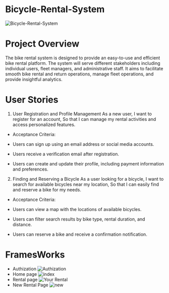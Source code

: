 # Bicycle-Rental-System
![Bicycle-Rental-System](https://static.vecteezy.com/system/resources/previews/035/861/476/non_2x/city-bicycle-sharing-system-isolated-on-white-bike-stand-with-rental-bicycles-bike-on-docking-station-and-smartphone-urban-transportation-smart-service-cartoon-flat-illustration-vector.jpg) 
# Project Overview
The bike rental system is designed to provide an easy-to-use and efficient bike rental platform. The system will serve different stakeholders including individual users, fleet managers, and administrative staff. It aims to facilitate smooth bike rental and return operations, manage fleet operations, and provide insightful analytics. 

# User Stories
1. User Registration and Profile Management
As a new user,
I want to register for an account,
So that I can manage my rental activities and access personalized features.

* Acceptance Criteria:

* Users can sign up using an email address or social media accounts.
* Users receive a verification email after registration.
* Users can create and update their profile, including     payment information and preferences.

2. Finding and Reserving a Bicycle
As a user looking for a bicycle,
I want to search for available bicycles near my location,
So that I can easily find and reserve a bike for my needs.

* Acceptance Criteria:

* Users can view a map with the locations of available bicycles.

* Users can filter search results by bike type, rental duration, and distance.

* Users can reserve a bike and receive a confirmation notification.



# FramesWorks
* Authization
![Authization](https://i.ibb.co/HrF0G3t/Authization.png) 
* Home page
![index](https://i.ibb.co/N1KrFC7/index.png)
* Rental page
![Your Rental](https://i.ibb.co/gW8bXr9/Screenshot-2024-07-27-222218.png) 
* New Rental Page
![new](https://i.ibb.co/DrtbxW8/Screenshot-2024-07-27-222554.png") 


